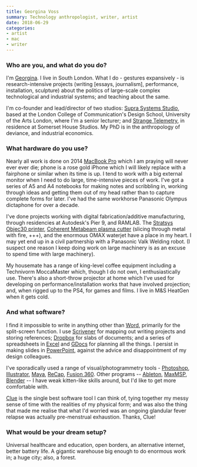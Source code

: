```yaml
---
title: Georgina Voss
summary: Technology anthropologist, writer, artist
date: 2018-06-29
categories:
- artist
- mac
- writer
---
```


### Who are you, and what do you do?

I'm [Georgina](http://georginavoss.com/ "Georgina's website."). I live in South London.  What I do - gestures expansively - is research-intensive projects (writing [essays, journalism], performance, installation, sculpture) about the politics of large-scale complex technological and industrial systems; and teaching about the same.
 
I'm co-founder and lead/director of two studios: [Supra Systems Studio](http://suprasystems.studio/ "A research group within the University of the Arts London."), based at the London College of Communication's Design School, University of the Arts London, where I'm a senior lecturer; and [Strange Telemetry](http://www.strangetelemetry.com/ "A research company in London."), in residence at Somerset House Studios. My PhD is in the anthropology of deviance, and industrial economics.

### What hardware do you use?

Nearly all work is done on 2014 [MacBook Pro][macbook-pro] which I am praying will never ever ever die; phone is a rose gold iPhone which I will likely replace with a fairphone or similar when its time is up. I tend to work with a big external monitor when I need to do large, time-intensive pieces of work. I've got a series of A5 and A4 notebooks for making notes and scribbling in, working through ideas and getting them out of my head rather than to capture complete forms for later. I've had the same workhorse Panasonic Olympus dictaphone for over a decade.
 
I've done projects working with digital fabrication/additive manufacturing, through residencies at Autodesk's Pier 9, and RAMLAB. The [Stratsys Objec30 printer][objet30-pro], [Coherent Metabeam plasma cutter][meta-4c] (slicing through metal with fire, +++), and the enormous OMAX waterjet have a place in my heart. I may yet end up in a civil partnership with a Panasonic Valk Welding robot. (I suspect one reason I keep doing work on large machinery is as an excuse to spend time with large machinery).  
 
My housemate has a range of king-level coffee equipment including a Technivorm MoccaMaster which, though I do not own, I enthusiastically use. There's also a short-throw projector at home which I've used for developing on performance/installation works that have involved projection; and, when rigged up to the PS4, for games and films. I live in M&S HeatGen when it gets cold.

### And what software?

I find it impossible to write in anything other than [Word][], primarily for the split-screen function. I use [Scrivener][] for mapping out writing projects and storing references; [Dropbox][] for slabs of documents; and a series of spreadsheets in [Excel][] and [GDocs][google-docs] for planning all the things. I persist in making slides in [PowerPoint][], against the advice and disappointment of my design colleagues.
 
I've sporadically used a range of visual/photogrammetry tools - [Photoshop][], [Illustrator][], [Maya][], [ReCap][], [Fusion 360][fusion-360]. Other programs -- [Ableton][live], [MaxMSP][max], [Blender][] -- I have weak kitten-like skills around, but I'd like to get more comfortable with.
 
[Clue][clue-ios] is the single best software tool I can think of, tying together my messy sense of time with the realities of my physical form; and was also the thing that made me realise that what I'd worried was an ongoing glandular fever relapse was actually pre-menstrual exhaustion. Thanks, Clue!

### What would be your dream setup?

Universal healthcare and education, open borders, an alternative internet, better battery life. A gigantic warehouse big enough to do enormous work in; a huge city; also, a forest.

[blender]: https://www.blender.org/ "A free, open-source 3D renderer."
[clue-ios]: https://itunes.apple.com/us/app/clue-health-period-tracker/id657189652 "A period and health tracking app."
[dropbox]: https://www.dropbox.com/ "Online syncing and storage."
[excel]: https://products.office.com/en-us/excel "A spreadsheet application."
[fusion-360]: http://web.archive.org/web/20221224070522/https://www.autodesk.com/products/fusion-360/overview "Cloud-based CAD/CAM software."
[google-docs]: https://en.wikipedia.org/wiki/Google_Docs "A web-based office suite."
[illustrator]: https://www.adobe.com/products/illustrator.html "A vector graphics editor."
[live]: https://www.ableton.com/en/live/ "Musical creation software."
[macbook-pro]: https://www.apple.com/macbook-pro/ "A laptop."
[max]: https://cycling74.com/products/max/ "A visual programming environment."
[maya]: http://web.archive.org/web/20221224070508/https://www.autodesk.com/products/maya/overview "3D animation software."
[meta-4c]: http://web.archive.org/web/20200620030616/https://www.coherent.com/lasers/laser/meta-4c "A laser cutter."
[objet30-pro]: https://www.stratasys.com/3d-printers/objet30-pro "A 3D printer."
[photoshop]: https://www.adobe.com/products/photoshop.html "A bitmap image editor."
[powerpoint]: https://products.office.com/en-us/powerpoint "Presentation software."
[recap]: http://web.archive.org/web/20221223233929/https://www.autodesk.com/products/recap/overview "3D model capturing software."
[scrivener]: http://literatureandlatte.com/scrivener.php "A Mac text editor aimed at writers."
[word]: https://products.office.com/en-us/word "A document editor."

